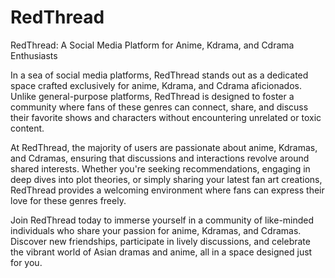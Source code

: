 # RedThread
RedThread: A Social Media Platform for Anime, Kdrama, and Cdrama Enthusiasts

In a sea of social media platforms, RedThread stands out as a dedicated space crafted exclusively for anime, Kdrama, and Cdrama aficionados. Unlike general-purpose platforms, RedThread is designed to foster a community where fans of these genres can connect, share, and discuss their favorite shows and characters without encountering unrelated or toxic content.

At RedThread, the majority of users are passionate about anime, Kdramas, and Cdramas, ensuring that discussions and interactions revolve around shared interests. Whether you're seeking recommendations, engaging in deep dives into plot theories, or simply sharing your latest fan art creations, RedThread provides a welcoming environment where fans can express their love for these genres freely.

Join RedThread today to immerse yourself in a community of like-minded individuals who share your passion for anime, Kdramas, and Cdramas. Discover new friendships, participate in lively discussions, and celebrate the vibrant world of Asian dramas and anime, all in a space designed just for you.
